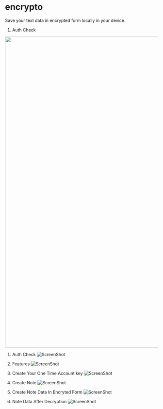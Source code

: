 # encrypto
Save your text data in encrypted form locally in your device.

1. Auth Check
<img src="https://github.com/romithgiri/encrypto/blob/main/screenshots/1.png" width="576" height="1024" />

1. Auth Check
![ScreenShot](https://github.com/romithgiri/encrypto/blob/main/screenshots/1.png)

2. Features
![ScreenShot](https://github.com/romithgiri/encrypto/blob/main/screenshots/6.png)

3. Create Your One Time Account key
![ScreenShot](https://github.com/romithgiri/encrypto/blob/main/screenshots/5.png)

4. Create Note
![ScreenShot](https://github.com/romithgiri/encrypto/blob/main/screenshots/4.png)

5. Create Note Data In Encryted Form
![ScreenShot](https://github.com/romithgiri/encrypto/blob/main/screenshots/3.png)

6. Note Data After Decryption
![ScreenShot](https://github.com/romithgiri/encrypto/blob/main/screenshots/2.png)

